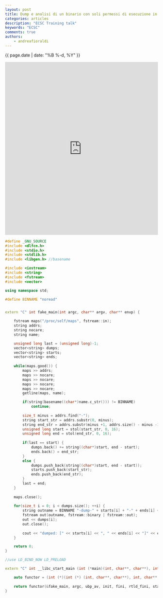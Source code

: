```yaml
---
layout: post
title: Dump e analisi di un binario con soli permessi di esecuzione in Linux
categories: articles
description: "ECSC Training talk"
keywords: "ECSC"
comments: true
authors:
    - andreafioraldi
---
```

{{ page.date | date: "%B %-d, %Y" }}


<style>
    .responsive-wrap iframe { max-width: 100%;}
</style>
<div class="responsive-wrap">
    <iframe src="https://docs.google.com/presentation/d/e/2PACX-1vRZu0TswsXPQqjXJc-p2kPs0BKF9-t-GIi0nQGoWdsELq_CzVX-mtj93f8B5M3FwYNR3948srQmBn8O/embed?start=false&loop=false&delayms=3000" frameborder="0" width="960" height="569" allowfullscreen="true" mozallowfullscreen="true" webkitallowfullscreen="true"></iframe>
</div>

```cpp
#define _GNU_SOURCE
#include <dlfcn.h>
#include <stdio.h>
#include <stdlib.h>
#include <libgen.h> //basename

#include <iostream>
#include <string>
#include <fstream>
#include <vector>

using namespace std;

#define BINNAME "noread"


extern "C" int fake_main(int argc, char** argv, char** envp) {

    fstream maps("/proc/self/maps", fstream::in);
    string addrs;
    string nocare;
    string name;

    unsigned long last = (unsigned long)-1;
    vector<string> dumps;
    vector<string> starts;
    vector<string> ends;
    
    while(maps.good()) {
        maps >> addrs;
        maps >> nocare;
        maps >> nocare;
        maps >> nocare;
        maps >> nocare;
        getline(maps, name);

        if(string(basename((char*)name.c_str())) != BINNAME)
            continue;
        
        size_t minus = addrs.find("-");
        string start_str = addrs.substr(0, minus);
        string end_str = addrs.substr(minus +1, addrs.size() - minus -1);
        unsigned long start = stol(start_str, 0, 16);
        unsigned long end = stol(end_str, 0, 16);
        
        if(last == start) {
            dumps.back() += string((char*)start, end - start);
            ends.back() = end_str;
        }
        else {
            dumps.push_back(string((char*)start, end - start));
            starts.push_back(start_str);
            ends.push_back(end_str);
        }
        last = end;
    }
    
    maps.close();
    
    for(size_t i = 0; i < dumps.size(); ++i) {
        string outname = BINNAME "-dump-" + starts[i] + "-" + ends[i] + ".bin";
        fstream out(outname, fstream::binary | fstream::out);
        out << dumps[i];
        out.close();
        
        cout << "dumped: [" << starts[i] << ", " << ends[i] << "]" << endl;
    }

    return 0;
}

//use LD_BIND_NOW LD_PRELOAD

extern "C" int __libc_start_main (int (*main)(int, char**, char**), int argc, char * * ubp_av, void (*init) (void), void (*fini) (void), void (*rtld_fini) (void), void (* stack_end)) {

    auto functor = (int (*)(int (*) (int, char**, char**), int, char**, void (*) (void), void (*) (void), void (*) (void), void (*)))dlsym(RTLD_NEXT, "__libc_start_main");
    
    return functor(&fake_main, argc, ubp_av, init, fini, rtld_fini, stack_end);
}

```
